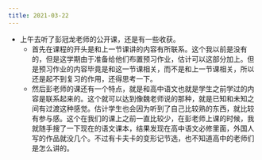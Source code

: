 ```yaml
---
title: 2021-03-22
---
```


- 上午去听了彭冠龙老师的公开课，还是有一些收获。
    - 首先在课程的开头是和上一节课讲的内容有所联系。这个我以前是没有的，但是这学期由于准备给他们布置预习作业，估计可以这部分加上。但是预习作业的内容毕竟是和这一节课相关，而不是和上一节课相关，所以还是起不到复习的作用，还得思考一下。
    - 然后彭老师的课还有一个特点，就是和高中语文也就是学生之前学过的内容是联系起来的。这个就可以达到像魏老师说的那种，就是已知和未知之间有过渡这种感觉。估计学生也会因为听到了自己比较熟的东西，就比较有参与感。这个在我们的课上之前一直比较少，在彭老师上课的时候，我就随手搜了一下现在的语文课本，结果发现在高中语文必修里面，外国人写的作品就没几个。不过有卡夫卡的变形记节选，也不知道高中的老师们是怎么讲的。
